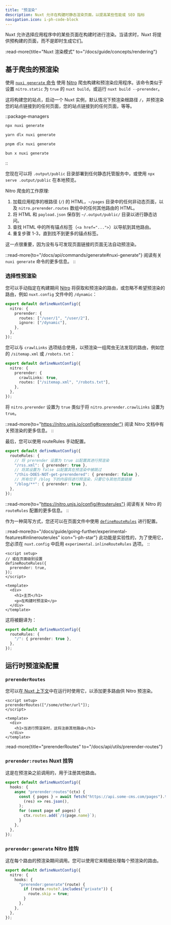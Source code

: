 ```yaml
---
title: "预渲染"
description: Nuxt 允许在构建时静态渲染页面，以提高某些性能或 SEO 指标
navigation.icon: i-ph-code-block
---
```


Nuxt 允许选择应用程序中的某些页面在构建时进行渲染。当请求时，Nuxt 将提供预构建的页面，而不是即时生成它们。

:read-more{title="Nuxt 渲染模式" to="/docs/guide/concepts/rendering"}

## 基于爬虫的预渲染

使用 [`nuxi generate` 命令](/docs/api/commands/generate) 使用 [Nitro](/docs/guide/concepts/server-engine) 爬虫构建和预渲染应用程序。该命令类似于设置 `nitro.static` 为 `true` 的 `nuxt build`，或运行 `nuxt build --prerender`。

这将构建您的站点，启动一个 Nuxt 实例，默认情况下预渲染根路径 `/`，并预渲染您的站点链接到的任何页面，您的站点链接到的任何页面，等等。

::package-managers

```bash [npm]
npx nuxi generate
```

```bash [yarn]
yarn dlx nuxi generate
```

```bash [pnpm]
pnpm dlx nuxi generate
```

```bash [bun]
bun x nuxi generate
```

::

您现在可以将 `.output/public` 目录部署到任何静态托管服务中，或使用 `npx serve .output/public` 在本地预览。

Nitro 爬虫的工作原理:

1. 加载应用程序的根路径 (`/`) 的 HTML，`~/pages` 目录中的任何非动态页面，以及 `nitro.prerender.routes` 数组中的任何其他路由的 HTML。
2. 将 HTML 和 `payload.json` 保存到 `~/.output/public/` 目录以进行静态访问。
3. 查找 HTML 中的所有锚点标签（`<a href="...">`）以导航到其他路由。
4. 重复步骤 1-3，直到找不到更多的锚点标签。

这一点很重要，因为没有与可发现页面链接的页面无法自动预渲染。

::read-more{to="/docs/api/commands/generate#nuxi-generate"}
阅读有关 `nuxi generate` 命令的更多信息。
::

### 选择性预渲染

您可以手动指定在构建期间 [Nitro](/docs/guide/concepts/server-engine) 将获取和预渲染的路由，或忽略不希望预渲染的路由，例如 `nuxt.config` 文件中的 `/dynamic`：

```ts twoslash [nuxt.config.ts]
export default defineNuxtConfig({
  nitro: {
    prerender: {
      routes: ["/user/1", "/user/2"],
      ignore: ["/dynamic"],
    },
  },
});
```

您可以与 `crawlLinks` 选项结合使用，以预渲染一组爬虫无法发现的路由，例如您的 `/sitemap.xml` 或 `/robots.txt`：

```ts twoslash [nuxt.config.ts]
export default defineNuxtConfig({
  nitro: {
    prerender: {
      crawlLinks: true,
      routes: ["/sitemap.xml", "/robots.txt"],
    },
  },
});
```

将 `nitro.prerender` 设置为 `true` 类似于将 `nitro.prerender.crawlLinks` 设置为 `true`。

::read-more{to="https://nitro.unjs.io/config#prerender"}
阅读 Nitro 文档中有关预渲染的更多信息。
::

最后，您可以使用 routeRules 手动配置。

```ts twoslash [nuxt.config.ts]
export default defineNuxtConfig({
  routeRules: {
    // 将 prerender 设置为 true 以配置其进行预渲染
    "/rss.xml": { prerender: true },
    // 将其设置为 false 以配置其在预渲染中被跳过
    "/this-DOES-NOT-get-prerendered": { prerender: false },
    // 所有位于 /blog 下的内容将进行预渲染，只要它与其他页面链接
    "/blog/**": { prerender: true },
  },
});
```

::read-more{to="https://nitro.unjs.io/config/#routerules"}
阅读有关 Nitro 的 `routeRules` 配置的更多信息。
::

作为一种简写方式，您还可以在页面文件中使用 [`defineRouteRules`](/docs/api/utils/define-route-rules) 进行配置。

::read-more{to="/docs/guide/going-further/experimental-features#inlinerouterules" icon="i-ph-star"}
此功能是实验性的，为了使用它，您必须在 `nuxt.config` 中启用 `experimental.inlineRouteRules` 选项。
::

```vue [pages/index.vue]
<script setup>
// 或在页面级别设置
defineRouteRules({
  prerender: true,
});
</script>

<template>
  <div>
    <h1>主页</h1>
    <p>在构建时预渲染</p>
  </div>
</template>
```

这将被翻译为：

```ts [nuxt.config.ts]
export default defineNuxtConfig({
  routeRules: {
    "/": { prerender: true },
  },
});
```

## 运行时预渲染配置

### `prerenderRoutes`

您可以在[ Nuxt 上下文](/docs/guide/going-further/nuxt-app#the-nuxt-context)中在运行时使用它，以添加更多路由供 Nitro 预渲染。

```vue [pages/index.vue]
<script setup>
prerenderRoutes(["/some/other/url"]);
</script>

<template>
  <div>
    <h1>当进行预渲染时，这将注册其他路由</h1>
  </div>
</template>
```

:read-more{title="prerenderRoutes" to="/docs/api/utils/prerender-routes"}

### `prerender:routes` Nuxt 挂钩

这是在预渲染之前调用的，用于注册其他路由。

```ts [nitro.config.ts]
export default defineNuxtConfig({
  hooks: {
    async "prerender:routes"(ctx) {
      const { pages } = await fetch("https://api.some-cms.com/pages").then(
        (res) => res.json(),
      );
      for (const page of pages) {
        ctx.routes.add(`/${page.name}`);
      }
    },
  },
});
```

### `prerender:generate` Nitro 挂钩

这在每个路由的预渲染期间调用。您可以使用它来精细处理每个预渲染的路由。

```ts [nitro.config.ts]
export default defineNuxtConfig({
  nitro: {
    hooks: {
      "prerender:generate"(route) {
        if (route.route?.includes("private")) {
          route.skip = true;
        }
      },
    },
  },
});
```
